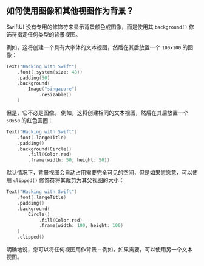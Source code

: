如何使用图像和其他视图作为背景？
---

SwiftUI 没有专用的修饰符来显示背景颜色或图像，而是使用其 `background()` 修饰符指定任何类型的背景视图。

例如，这将创建一个具有大字体的文本视图，然后在其后放置一个 `100x100` 的图像：

```swift
Text("Hacking with Swift")
    .font(.system(size: 48))
    .padding(50)
    .background(
        Image("singapore")
            .resizable()
    )
```

但是，它不必是图像。 例如，这将创建相同的文本视图，然后在其后放置一个 `50x50` 的红色圆圈：

```swift
Text("Hacking with Swift")
    .font(.largeTitle)
    .padding()
    .background(Circle()
        .fill(Color.red)
        .frame(width: 50, height: 50))
```

默认情况下，背景视图会自动占用需要完全可见的空间，但是如果您愿意，可以使用 `clipped()` 修饰符将其裁剪为其父视图的大小：

```swift
Text("Hacking with Swift")
    .font(.largeTitle)
    .padding()
    .background(
        Circle()
            .fill(Color.red)
            .frame(width: 100, height: 100)
    )
    .clipped()
```

明确地说，您可以将任何视图用作背景 – 例如，如果需要，可以使用另一个文本视图。